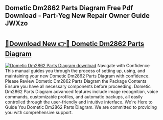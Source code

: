 ## Dometic Dm2862 Parts Diagram Free Pdf Download - Part-Yeg New Repair Owner Guide JWXzo

# <h2><a href="http://dfriie.blite.top/?on=Dometic+Dm2862+Parts+Diagram">🔗Download New 👉🔴 Dometic Dm2862 Parts Diagram</a></h2>

[![Dometic Dm2862 Parts Diagram download](https://i.imgur.com/lujVjoI.png)](http://dfriie.blite.top/?on=Dometic+Dm2862+Parts+Diagram)
Navigate with Confidence This manual guides you through the process of setting up, using, and maintaining your new Dometic Dm2862 Parts Diagram with confidence. Please Review Dometic Dm2862 Parts Diagram the Package Contents Ensure you have all necessary components before proceeding. Dometic Dm2862 Parts Diagram advanced features include image recognition, voice commands, customizable profiles, and automatic backups, all easily controlled through the user-friendly and intuitive interface. We're Here to Guide You Dometic Dm2862 Parts Diagram. We are committed to providing you with comprehensive support.
